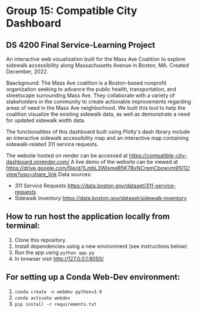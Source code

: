 # Group 15: Compatible City Dashboard
## DS 4200 Final Service-Learning Project

An interactive web visualization built for the Mass Ave Coalition to explore sidewalk accessibility along Massachusetts Avenue in Boston, MA.
Created December, 2022.

Baackground: The Mass Ave coalition is a Boston-based nonprofit organization seeking to advance the public health, transportation, and streetscape surrounding Mass Ave. 
They collaborate with a variety of stakeholders in the community to create actionable improvements regarding areas of need in the Mass Ave neighborhood.
We built this tool to help the coalition visualize the existing sidewalk data, as well as demonstrate a need for updated sidewalk width data. 

The functionalities of this dashboard built using Plotly's dash library include an interactive sidewalk accessibility map and an interactive map containing sidewalk-related 311 service requests.

The website hosted on render can be accessed at https://compatible-city-dashboard.onrender.com/
A live demo of the website can be viewed at https://drive.google.com/file/d/1LmbL3WIsmeB5K7BxNCrpmCbowvm95l12/view?usp=share_link
Data sources: 
- 311 Service Requests https://data.boston.gov/dataset/311-service-requests
- Sidewalk Inventory https://data.boston.gov/dataset/sidewalk-inventory

## How to run host the application locally from terminal:

1. Clone this repository.  
2. Install dependencies using a new environment (see instructions below)
3. Run the app using `python app.py`
4. In browser visit http://127.0.0.1:8050/

## For setting up a Conda Web-Dev environment:

1. `conda create -n webdev python=3.9`
1. `conda activate webdev`
1. `pip install -r requirements.txt`
